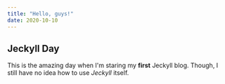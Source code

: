 ```yaml
---
title: "Hello, guys!"
date: 2020-10-10
---
```


## Jeckyll Day

This is the amazing day when I'm staring my **first** Jeckyll blog. Though, I still have no idea how to use *Jeckyll* itself.
